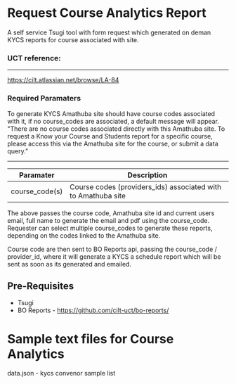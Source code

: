 Request Course Analytics Report
=============================================================

A self service Tsugi tool with form request which generated on deman KYCS reports for course associated with site.

### UCT reference:
--------------
https://cilt.atlassian.net/browse/LA-84

### Required Paramaters
To generate KYCS Amathuba site should have course codes associated with it, if no course_codes are associated, a default message will appear.
"There are no course codes associated directly with this Amathuba site. To request a Know your Course and Students report for a specific course, please access this via the Amathuba site for the course, or submit a data query."

--------------
| Paramater | Description |
|-----------|-------------|
| course_code(s) | Course codes (providers_ids) associated with to Amathuba site |

The above passes the course code, Amathuba site id and current users email, full name to generate the email and pdf using the course_code. Requester can select multiple course_codes to generate these reports, depending on the codes linked to the Amathuba site.

Course code are then sent to BO Reports api, passing the course_code / provider_id, where it will generate a KYCS a schedule report which will be sent as soon as its generated and emailed.

Pre-Requisites
--------------

* Tsugi
* BO Reports - https://github.com/cilt-uct/bo-reports/

Sample text files for Course Analytics
=======================================================
data.json - kycs convenor sample list
